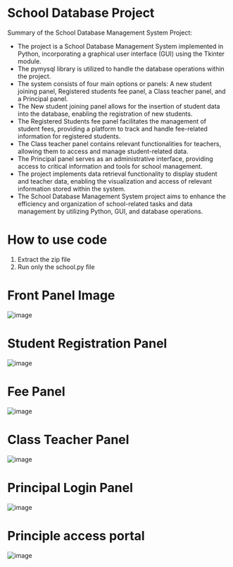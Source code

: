 # School Database Project
Summary of the School Database Management System Project:

- The project is a School Database Management System implemented in Python, incorporating a graphical user interface (GUI) using the Tkinter module.
- The pymysql library is utilized to handle the database operations within the project.
- The system consists of four main options or panels: A new student joining panel, Registered students fee panel, a Class teacher panel, and a Principal panel.
- The New student joining panel allows for the insertion of student data into the database, enabling the registration of new students.
- The Registered Students fee panel facilitates the management of student fees, providing a platform to track and handle fee-related information for registered students.
- The Class teacher panel contains relevant functionalities for teachers, allowing them to access and manage student-related data.
- The Principal panel serves as an administrative interface, providing access to critical information and tools for school management.
- The project implements data retrieval functionality to display student and teacher data, enabling the visualization and access of relevant information stored within the system.
- The School Database Management System project aims to enhance the efficiency and organization of school-related tasks and data management by utilizing Python, GUI, and database operations.

# How to use code
 1. Extract the zip file
 2. Run only the school.py file 

# Front Panel Image
![image](https://github.com/bhanu-brave/School_database_project/assets/103100587/394167a2-30b4-405f-bac5-63cf6ff9264c)  

# Student Registration Panel
![image](https://github.com/bhanu-brave/School_database_project/assets/103100587/1a2e669d-1225-4d13-ac85-27dcbff76e53)

# Fee Panel
![image](https://github.com/bhanu-brave/School_database_project/assets/103100587/08d3933b-b3c9-45b6-833a-ec6c4259132b)

# Class Teacher Panel
![image](https://github.com/bhanu-brave/School_database_project/assets/103100587/04b3853a-3c2a-4a94-945d-f1f8c3dde746)

# Principal Login Panel
![image](https://github.com/bhanu-brave/School_database_project/assets/103100587/ffe7d4e6-256b-4587-ac35-cfec9c38573e)

# Principle access portal
![image](https://github.com/bhanu-brave/School_database_project/assets/103100587/058219b7-1971-46db-aedc-46dddace99c8)



